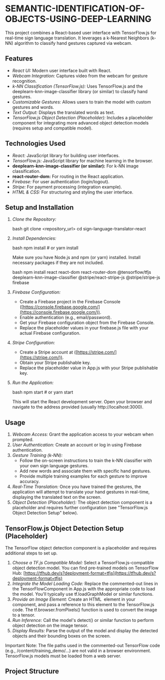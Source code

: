 # SEMANTIC-IDENTIFICATION-OF-OBJECTS-USING-DEEP-LEARNING

This project combines a React-based user interface with TensorFlow.js for real-time sign language translation. It leverages a k-Nearest Neighbors (k-NN) algorithm to classify hand gestures captured via webcam.

## Features

*   *React UI:* Modern user interface built with React.
*   *Webcam Integration:* Captures video from the webcam for gesture recognition.
*   *k-NN Classification (TensorFlow.js):* Uses TensorFlow.js and the deeplearn-knn-image-classifier library (or similar) to classify hand gestures.
*   *Customizable Gestures:*  Allows users to train the model with custom gestures and words.
*   *Text Output:* Displays the translated words as text.
*   *TensorFlow.js Object Detection (Placeholder):* Includes a placeholder component for integrating more advanced object detection models (requires setup and compatible model).

## Technologies Used

*   *React:* JavaScript library for building user interfaces.
*   *TensorFlow.js:* JavaScript library for machine learning in the browser.
*   **deeplearn-knn-image-classifier (or similar):** For k-NN image classification.
*   **react-router-dom:** For routing in the React application.
*   *Firebase:* For user authentication (login/logout).
*   *Stripe:* For payment processing (integration example).
*   *HTML & CSS:* For structuring and styling the user interface.

## Setup and Installation

1.  *Clone the Repository:*

    bash
    git clone <repository_url>
    cd sign-language-translator-react
    

2.  *Install Dependencies:*

    bash
    npm install    # or yarn install
    

    Make sure you have Node.js and npm (or yarn) installed.  Install necessary packages if they are not included.

    bash
    npm install react react-dom react-router-dom @tensorflow/tfjs deeplearn-knn-image-classifier @stripe/react-stripe-js @stripe/stripe-js firebase
    

3.  *Firebase Configuration:*

    *   Create a Firebase project in the Firebase Console ([https://console.firebase.google.com/](https://console.firebase.google.com/)).
    *   Enable authentication (e.g., email/password).
    *   Get your Firebase configuration object from the Firebase Console.
    *   Replace the placeholder values in your firebase.js file with your actual Firebase configuration.

4.  *Stripe Configuration:*

    *   Create a Stripe account at ([https://stripe.com/](https://stripe.com/)).
    *   Obtain your Stripe publishable key.
    *   Replace the placeholder value in App.js with your Stripe publishable key.

5.  *Run the Application:*

    bash
    npm start   # or yarn start
    

    This will start the React development server. Open your browser and navigate to the address provided (usually http://localhost:3000).

## Usage

1.  *Webcam Access:* Grant the application access to your webcam when prompted.
2.  *User Authentication:* Create an account or log in using Firebase authentication.
3.  *Gesture Training (k-NN):*
    *   Follow the on-screen instructions to train the k-NN classifier with your own sign language gestures.
    *   Add new words and associate them with specific hand gestures.
    *   Provide multiple training examples for each gesture to improve accuracy.
4.  *Real-Time Translation:* Once you have trained the gestures, the application will attempt to translate your hand gestures in real-time, displaying the translated text on the screen.
5.  *Object Detection (Placeholder):* The object detection component is a placeholder and requires further configuration (see "TensorFlow.js Object Detection Setup" below).

## TensorFlow.js Object Detection Setup (Placeholder)

The TensorFlow object detection component is a placeholder and requires additional steps to set up.

1.  *Choose a TF.js Compatible Model:* Select a TensorFlow.js-compatible object detection model. You can find pre-trained models on TensorFlow Hub:  [https://tfhub.dev/s?deployment-format=tfjs](https://tfhub.dev/s?deployment-format=tfjs)
2.  *Integrate the Model Loading Code:*  Replace the commented-out lines in the TensorFlowComponent in App.js with the appropriate code to load the model.  You'll typically use tf.loadGraphModel or similar functions.
3.  *Provide an Image Element:*  Create an HTML <img> element in your component, and pass a reference to this element to the TensorFlow.js code. The tf.browser.fromPixels() function is used to convert the image to a tensor.
4.  *Run Inference:*  Call the model's detect() or similar function to perform object detection on the image tensor.
5.  *Display Results:*  Parse the output of the model and display the detected objects and their bounding boxes on the screen.

Important Note: The file paths used in the commented-out TensorFlow code (e.g., /content/training_demo/...) are not valid in a browser environment.  TensorFlow.js models must be loaded from a web server.

## Project Structure
